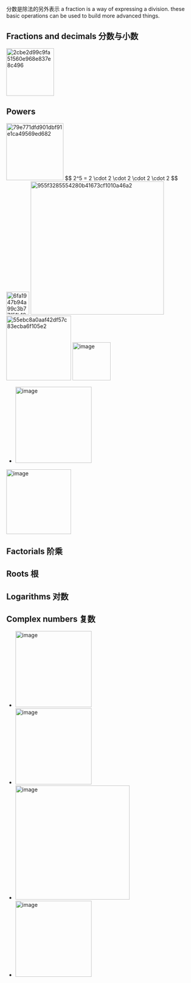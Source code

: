 

分数是除法的另外表示 a fraction is a way of expressing a division. these basic operations can be used to build more advanced things.
## Fractions and decimals 分数与小数
<img width="125" alt="2cbe2d99c9fa51560e968e837e8c496" src="https://user-images.githubusercontent.com/31954987/233878487-606b06e2-2814-4efd-9beb-1bd19748d4c3.png">

## Powers
<img width="150" alt="79e771dfd901dbf91e1ca49569ed682" src="https://user-images.githubusercontent.com/31954987/233880447-2eb307d2-bf76-4563-8135-f49b5885ea85.png"> 
$$ 2^5 = 2 \cdot 2 \cdot 2 \cdot 2 \cdot 2 $$

<img width="60" alt="6fa1947b94a99c3b77f51b188cc8e9b" src="https://user-images.githubusercontent.com/31954987/233880601-dfa7a35e-b8d6-435f-aaff-61c4801e0c59.png">

<img width="350" alt="955f3285554280b41673cf1010a46a2" src="https://user-images.githubusercontent.com/31954987/233881940-9acddf22-8ee3-49fa-9136-ff13f39648d6.png">

<img width="170" alt="55ebc8a0aaf42df57c83ecba6f105e2" src="https://user-images.githubusercontent.com/31954987/233888291-a4193b38-a405-4a8a-854f-0902dad76d5b.png">

<img width="100" alt="image" src="https://github.com/ChenxingWang93/Math/assets/31954987/4dc21d7e-4cbe-4e26-a94d-84e6a124d58c">

- <img width="200" alt="image" src="https://github.com/ChenxingWang93/Math/assets/31954987/b1195f0b-07b1-4b03-adb6-c2ea177f9b49">

<img width="170" alt="image" src="https://github.com/ChenxingWang93/Math/assets/31954987/2cff8c84-692c-4a5a-82d4-58725c1eb9bf">

## Factorials 阶乘

## Roots 根

## Logarithms 对数

## Complex numbers 复数
- <img width="200" alt="image" src="https://github.com/ChenxingWang93/Math/assets/31954987/137f1bcf-1259-4354-a2f4-edc379f96070">

- <img width="200" alt="image" src="https://github.com/ChenxingWang93/Math/assets/31954987/a2900e11-2157-4504-b8e8-d2fa4131e17d">

- <img width="300" alt="image" src="https://github.com/ChenxingWang93/Math/assets/31954987/8d011e41-7d63-43cc-a388-068e88acc829">

- <img width="200" alt="image" src="https://github.com/ChenxingWang93/Math/assets/31954987/8995a67b-b707-4d2f-be91-cb778934971b">
